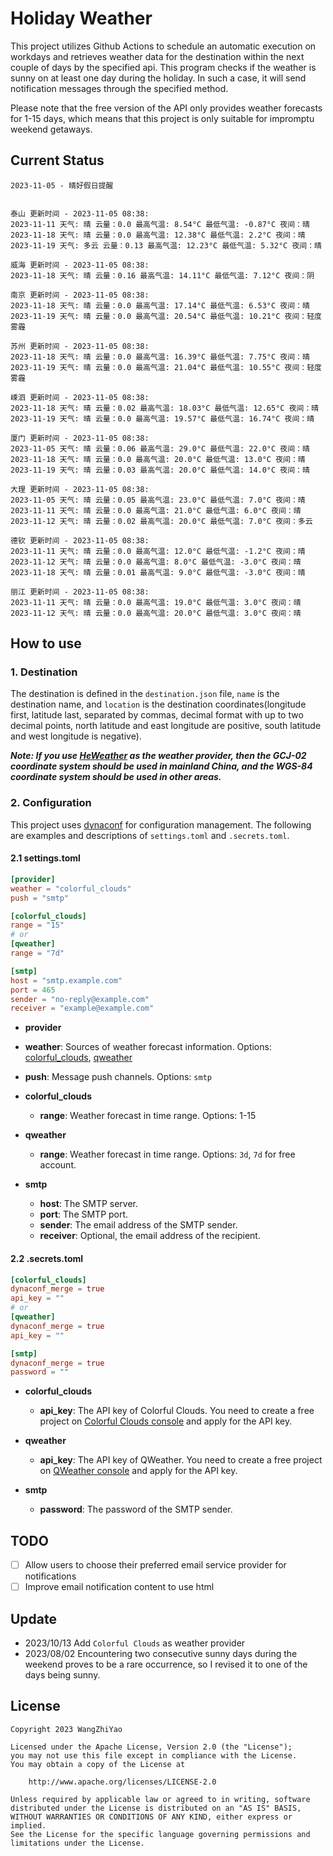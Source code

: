 # Holiday Weather

This project utilizes Github Actions to schedule an automatic execution on workdays and retrieves weather data for the destination within the next couple of days by the  specified api.
This program checks if the weather is sunny on at least one day during the holiday. In such a case, it will send notification messages through the specified method.

Please note that the free version of the API only provides weather forecasts for 1-15 days, which means that this project is only suitable for impromptu weekend getaways.

## Current Status

```
2023-11-05 - 晴好假日提醒


泰山 更新时间 - 2023-11-05 08:38:
2023-11-11 天气: 晴 云量：0.0 最高气温: 8.54°C 最低气温: -0.87°C 夜间：晴
2023-11-18 天气: 晴 云量：0.0 最高气温: 12.38°C 最低气温: 2.2°C 夜间：晴
2023-11-19 天气: 多云 云量：0.13 最高气温: 12.23°C 最低气温: 5.32°C 夜间：晴

威海 更新时间 - 2023-11-05 08:38:
2023-11-18 天气: 晴 云量：0.16 最高气温: 14.11°C 最低气温: 7.12°C 夜间：阴

南京 更新时间 - 2023-11-05 08:38:
2023-11-18 天气: 晴 云量：0.0 最高气温: 17.14°C 最低气温: 6.53°C 夜间：晴
2023-11-19 天气: 晴 云量：0.0 最高气温: 20.54°C 最低气温: 10.21°C 夜间：轻度雾霾

苏州 更新时间 - 2023-11-05 08:38:
2023-11-18 天气: 晴 云量：0.0 最高气温: 16.39°C 最低气温: 7.75°C 夜间：晴
2023-11-19 天气: 晴 云量：0.0 最高气温: 21.04°C 最低气温: 10.55°C 夜间：轻度雾霾

嵊泗 更新时间 - 2023-11-05 08:38:
2023-11-18 天气: 晴 云量：0.02 最高气温: 18.03°C 最低气温: 12.65°C 夜间：晴
2023-11-19 天气: 晴 云量：0.0 最高气温: 19.57°C 最低气温: 16.74°C 夜间：晴

厦门 更新时间 - 2023-11-05 08:38:
2023-11-05 天气: 晴 云量：0.06 最高气温: 29.0°C 最低气温: 22.0°C 夜间：晴
2023-11-18 天气: 晴 云量：0.0 最高气温: 20.0°C 最低气温: 13.0°C 夜间：晴
2023-11-19 天气: 晴 云量：0.03 最高气温: 20.0°C 最低气温: 14.0°C 夜间：晴

大理 更新时间 - 2023-11-05 08:38:
2023-11-05 天气: 晴 云量：0.05 最高气温: 23.0°C 最低气温: 7.0°C 夜间：晴
2023-11-11 天气: 晴 云量：0.0 最高气温: 21.0°C 最低气温: 6.0°C 夜间：晴
2023-11-12 天气: 晴 云量：0.02 最高气温: 20.0°C 最低气温: 7.0°C 夜间：多云

德钦 更新时间 - 2023-11-05 08:38:
2023-11-11 天气: 晴 云量：0.0 最高气温: 12.0°C 最低气温: -1.2°C 夜间：晴
2023-11-12 天气: 晴 云量：0.0 最高气温: 8.0°C 最低气温: -3.0°C 夜间：晴
2023-11-18 天气: 晴 云量：0.01 最高气温: 9.0°C 最低气温: -3.0°C 夜间：晴

丽江 更新时间 - 2023-11-05 08:38:
2023-11-11 天气: 晴 云量：0.0 最高气温: 19.0°C 最低气温: 3.0°C 夜间：晴
2023-11-12 天气: 晴 云量：0.0 最高气温: 20.0°C 最低气温: 3.0°C 夜间：晴

```

## How to use

### 1. Destination

The destination is defined in the `destination.json` file, `name` is the destination name, and `location` is the destination coordinates(longitude first, latitude last, separated by commas, decimal format with up to two decimal points, north latitude and east longitude are positive, south latitude and west longitude is negative).

***Note: If you use [HeWeather](https://dev.qweather.com/docs/) as the weather provider, then the GCJ-02 coordinate system should be used in mainland China, and the WGS-84 coordinate system should be used in other areas.***

### 2. Configuration

This project uses [dynaconf](https://github.com/dynaconf/dynaconf) for configuration management. The following are examples and descriptions of `settings.toml`  and `.secrets.toml`.

#### 2.1 settings.toml

```toml
[provider]
weather = "colorful_clouds"
push = "smtp"

[colorful_clouds]
range = "15"
# or
[qweather]
range = "7d"

[smtp]
host = "smtp.example.com"
port = 465
sender = "no-reply@example.com"
receiver = "example@example.com"
```
-  **provider**
  - **weather**: Sources of weather forecast information. Options: [colorful_clouds](https://docs.caiyunapp.com/docs/daily), [qweather](https://dev.qweather.com/docs/api/weather/weather-daily-forecast/)
  - **push**: Message push channels. Options: `smtp`

- **colorful_clouds**
  - **range**:  Weather forecast in time range. Options: 1-15

- **qweather**
  - **range**: Weather forecast in time range. Options: `3d`, `7d` for free account.

- **smtp**
  - **host**: The SMTP server.
  - **port**: The SMTP port.
  - **sender**: The email address of the SMTP sender.
  - **receiver**: Optional, the email address of the recipient.

#### 2.2 .secrets.toml

```toml
[colorful_clouds]
dynaconf_merge = true
api_key = ""
# or
[qweather]
dynaconf_merge = true
api_key = ""

[smtp]
dynaconf_merge = true
password = ""
```

- **colorful_clouds**
  - **api_key**:  The API key of Colorful Clouds. You need to create a free project on [Colorful Clouds console](https://platform.caiyunapp.com/dashboard/index) and apply for the API key.

- **qweather**
  - **api_key**: The API key of QWeather. You need to create a free project on [QWeather console](https://console.qweather.com/#/console) and apply for the API key.

- **smtp**
  - **password**: The password of the SMTP sender.


## TODO

- [ ] Allow users to choose their preferred email service provider for notifications
- [ ] Improve email notification content to use html

## Update
- 2023/10/13 Add `Colorful Clouds` as weather provider 
- 2023/08/02 Encountering two consecutive sunny days during the weekend proves to be a rare occurrence, so I revised it to one of the days being sunny.

## License

    Copyright 2023 WangZhiYao
    
    Licensed under the Apache License, Version 2.0 (the "License");
    you may not use this file except in compliance with the License.
    You may obtain a copy of the License at
    
        http://www.apache.org/licenses/LICENSE-2.0
    
    Unless required by applicable law or agreed to in writing, software
    distributed under the License is distributed on an "AS IS" BASIS,
    WITHOUT WARRANTIES OR CONDITIONS OF ANY KIND, either express or implied.
    See the License for the specific language governing permissions and
    limitations under the License.
